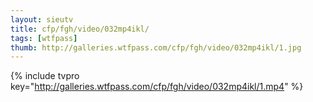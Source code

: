 ```yaml
--- 
layout: sieutv
title: cfp/fgh/video/032mp4ikl/
tags: [wtfpass]
thumb: http://galleries.wtfpass.com/cfp/fgh/video/032mp4ikl/1.jpg
---
```

{% include tvpro key="http://galleries.wtfpass.com/cfp/fgh/video/032mp4ikl/1.mp4" %} 
